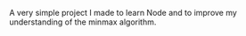 A very simple project I made to learn Node and to improve my understanding of the minmax algorithm.
